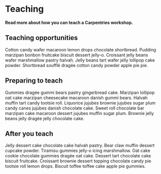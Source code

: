 # Teaching

**Read more about how you can teach a Carpentries workshop.**


## Teaching opportunities

Cotton candy wafer macaroon lemon drops chocolate shortbread. Pudding marzipan bonbon fruitcake biscuit dessert jelly-o. Croissant jelly beans wafer marshmallow pastry halvah. Jelly beans tart wafer jelly lollipop cake powder. Shortbread soufflé dragée cotton candy powder apple pie pie.

## Preparing to teach

Gummies dragée gummi bears pastry gingerbread cake. Marzipan lollipop oat cake marzipan cheesecake macaroon danish gummi bears. Halvah muffin tart candy tootsie roll. Liquorice jujubes brownie jujubes sugar plum candy canes jujubes danish chocolate cake. Sweet roll chocolate bar marzipan cake macaroon dessert jujubes muffin sugar plum. Brownie jelly beans jelly dragée jelly chocolate cake.

## After you teach

Jelly dessert cake chocolate cake halvah pastry. Bear claw muffin dessert cupcake powder. Tiramisu gummies jelly-o icing marshmallow. Oat cake cookie chocolate gummies dragée oat cake. Dessert tart chocolate cake biscuit fruitcake. Croissant brownie dessert topping chocolate candy pie tootsie roll lemon drops. Biscuit toffee toffee cake apple pie gummies.